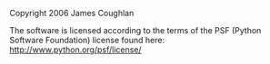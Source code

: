 Copyright 2006 James Coughlan

The software is licensed according to the terms of the PSF (Python Software Foundation) license found here: http://www.python.org/psf/license/
